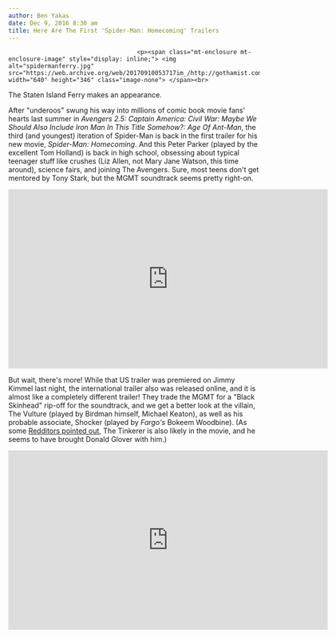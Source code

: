 ```yaml
---
author: Ben Yakas
date: Dec 9, 2016 8:30 am
title: Here Are The First 'Spider-Man: Homecoming' Trailers 
---
```


	
										<p><span class="mt-enclosure mt-enclosure-image" style="display: inline;"> <img alt="spidermanferry.jpg" src="https://web.archive.org/web/20170910053717im_/http://gothamist.com/attachments/arts_jen/spidermanferry.jpg" width="640" height="346" class="image-none"> </span><br>
<span class="photo_caption">The Staten Island Ferry makes an appearance.</span></p>

<p>After &quot;underoos&quot; swung his way into millions of comic book movie fans&apos; hearts last summer in <em>Avengers 2.5: Captain America: Civil War: Maybe We Should Also Include Iron Man In This Title Somehow?: Age Of Ant-Man</em>, the third (and youngest) iteration of Spider-Man is back in the first trailer for his new movie, <em>Spider-Man: Homecoming</em>. And this Peter Parker (played by the excellent Tom Holland) is back in high school, obsessing about typical teenager stuff like crushes (Liz Allen, not Mary Jane Watson, this time around), science fairs, and joining The Avengers. Sure, most teens don&apos;t get mentored by Tony Stark, but the MGMT soundtrack seems pretty right-on. </p>

<p><iframe width="640" height="360" src="https://web.archive.org/web/20170910053717if_/https://www.youtube.com/embed/xrzXIaTt99U" frameborder="0" allowfullscreen></iframe></p>

<p>But wait, there&apos;s more! While that US trailer was premiered on Jimmy Kimmel last night, the international trailer also was released online, and it is almost like a completely different trailer! They trade the MGMT for a &quot;Black Skinhead&quot; rip-off for the soundtrack, and we get a better look at the villain, The Vulture (played by Birdman himself, Michael Keaton), as well as his probable associate, Shocker (played by <em>Fargo&apos;s</em> Bokeem Woodbine). (As some <a href="https://web.archive.org/web/20170910053717/https://i.reddituploads.com/9eb1b474190b4fa296c78390f6200fa8?fit=max&amp;h=1536&amp;w=1536&amp;s=e179fc3f2398d1b0bdda6786bbcccee5">Redditors pointed out</a>, The Tinkerer is also likely in the movie, and he seems to have brought Donald Glover with him.) </p>

<p><iframe width="640" height="360" src="https://web.archive.org/web/20170910053717if_/https://www.youtube.com/embed/GZEgJHpLADw" frameborder="0" allowfullscreen></iframe></p>					
										
									
				